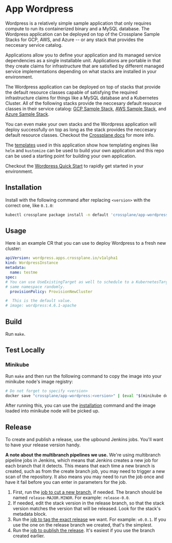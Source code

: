 # App Wordpress
Wordpress is a relatively simple sample application that only requires compute
to run its containerized binary and a MySQL database. The Wordpress application
can be deployed on top of the Crossplane Sample Stacks for GCP, AWS, and Azure
-- or any stack that provides the neccesary service catalog.

Applications allow you to define your application and its managed service
dependencies as a single installable unit.  Applications are portable in that
they create claims for infrastructure that are satisfied by different managed
service implementations depending on what stacks are installed in your
environment.

The Wordpress application can be deployed on top of stacks that provide the
default resource classes capable of satisfying the required infrastructure
claims for things like a MySQL database and a Kubernetes Cluster. All of the
following stacks provide the neccesary default resource classes in their
service catalog: [GCP Sample Stack], [AWS Sample Stack], and [Azure Sample
Stack].

You can even make your own stacks and the Wordpress application will deploy
successfully on top as long as the stack provides the neccesary default
resource classes. Checkout the [Crossplane docs] for more info.

The [templates] used in this application show how templating engines like
`helm` and `kustomize` can be used to build your own application and this repo
can be used a starting point for building your own application.

Checkout the [Wordpress Quick Start] to rapidly get started in your environment.

## Installation

Install with the following command after replacing `<version>` with the correct
one, like `0.1.0`:

```bash
kubectl crossplane package install -n default 'crossplane/app-wordpress:<version>' wordpress
```

## Usage

Here is an example CR that you can use to deploy Wordpress to a fresh new
cluster:

```yaml
apiVersion: wordpress.apps.crossplane.io/v1alpha1
kind: WordpressInstance
metadata:
  name: testme
spec:
# You can use UseExistingTarget as well to schedule to a KubernetesTarget in the
# same namespace randomly.
  provisionPolicy: ProvisionNewCluster

#  This is the default value.
# image: wordpress:4.6.1-apache
```

## Build

Run `make`.

## Test Locally

### Minikube

Run `make` and then run the following command to copy the image into your
minikube node's image registry:

```bash
# Do not forget to specify <version>
docker save "crossplane/app-wordpress:<version>" | (eval "$(minikube docker-env --shell bash)" && docker load)
```

After running this, you can use the [installation](#installation) command and
the image loaded into minikube node will be picked up. 

## Release

To create and publish a release, use the upbound Jenkins jobs. You'll want to
have your release version handy.

**A note about the multibranch pipelines we use.** We're using multibranch
pipeline jobs in Jenkins, which means that Jenkins creates a new job for each
branch that it detects. This means that each time a new branch is created, such
as from the create branch job, you may need to trigger a new scan of the
repository. It also means you may need to run the job once and have it fail
before you can enter in parameters for the job.

1. First, run the [job to cut a new
   branch](https://jenkinsci.upbound.io/job/crossplaneio/job/sample-stack-wordpress/job/branch-create/),
   if needed. The branch should be named `release-MAJOR.MINOR`. For example:
   `release-0.0`.
2. If needed, edit the stack version in the release branch, so that the stack
   version matches the version that will be released. Look for the stack's
   metadata block.
2. Run the [job to tag the exact
   release](https://jenkinsci.upbound.io/job/crossplaneio/job/sample-stack-wordpress/job/tag/)
   we want. For example: `v0.0.1`. If you use the one on the release branch we
   created, that's the simplest.
4. Run the [job to publish the
   release](https://jenkinsci.upbound.io/job/crossplaneio/job/sample-stack-wordpress/job/publish/).
   It's easiest if you use the branch created earlier.

[GCP Sample Stack]: https://github.com/crossplane/stack-gcp-sample
[AWS Sample Stack]: https://github.com/crossplane/stack-aws-sample
[Azure Sample Stack]: https://github.com/crossplane/stack-azure-sample
[templates]: https://github.com/crossplane/app-wordpress/tree/master/helm-chart/templates 
[Crossplane docs]: https://crossplane.github.io/docs
[Wordpress Quick Start]: docs/quickstart.md
